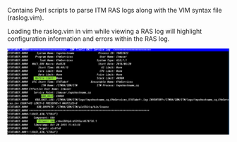 Contains Perl scripts to parse ITM RAS logs along with the VIM syntax file (raslog.vim).

Loading the raslog.vim in vim while viewing a RAS log will highlight configuration information and errors within the RAS log.

![alt text](screenshot.png "Description goes here")
